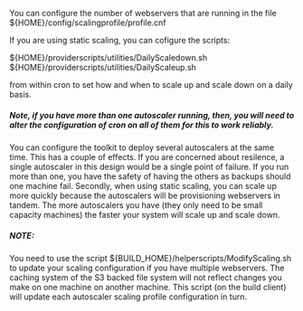 You can configure the number of webservers that are running in the file ${HOME}/config/scalingprofile/profile.cnf 

If you are using static scaling, you can cofigure the scripts:

${HOME}/providerscripts/utilities/DailyScaledown.sh
${HOME}/providerscripts/utilities/DailyScaleup.sh

from within cron to set how and when to scale up and scale down on a daily basis.

##### Note, if you have more than one autoscaler running, then, you will need to alter the configuration of cron on all of them for this to work reliably. 

You can configure the toolkit to deploy several autoscalers at the same time. This has a couple of effects. If you are concerned about resilence, a single autoscaler in this design would be a single point of failure. If you run more than one, you have the safety of having the others as backups should one machine fail. Secondly, when using static scaling, you can scale up more quickly because the autoscalers will be provisioning webservers in tandem. The more autoscalers you have (they only need to be small capacity machines) the faster your system will scale up and scale down. 

##### NOTE:  
You need to use the script ${BUILD_HOME}/helperscripts/ModifyScaling.sh to update your scaling configuration if you have multiple webservers. The caching system of the S3 backed file system will not reflect changes you make on one machine on another machine. This script (on the build client) will update each autoscaler scaling profile configuration in turn. 
